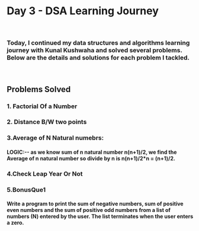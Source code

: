 <h1>Day 3 - DSA Learning Journey</h1><br>
<h3>Today, I continued my data structures and algorithms learning journey with Kunal Kushwaha and solved several problems. Below are the details and solutions for each problem I tackled.</h3><br>
<h2>Problems Solved</h2>
<h3>1. Factorial Of a Number</h3>
<h3>2. Distance B/W two points</h3>

<h3>3.Average of N Natural numebrs:</h3> 
    <h4><p>LOGIC:-- as we know sum of n natural number n(n+1)/2, we find the Average of n natural number so divide by n is 
    n(n+1)/2*n = (n+1)/2.</p></h4>

<h3>4.Check Leap Year Or Not</h3>

<h3>5.BonusQue1</h3><h4>Write a program to print the sum of negative numbers, sum of positive even numbers and the sum of positive odd numbers from a list of numbers (N) entered by the user. The list terminates when the user enters a zero.</h4>
